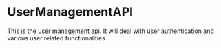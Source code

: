 # UserManagementAPI
This is the user management api. It will deal with user authentication and various user related functionalities
